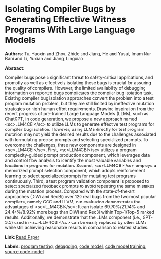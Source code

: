 # Isolating Compiler Bugs by Generating Effective Witness Programs With Large Language Models

**Authors**: Tu, Haoxin and Zhou, Zhide and Jiang, He and Yusuf, Imam Nur Bani and Li, Yuxian and Jiang, Lingxiao

**Abstract**:

Compiler bugs pose a significant threat to safety-critical applications, and promptly as well as effectively isolating these bugs is crucial for assuring the quality of compilers. However, the limited availability of debugging information on reported bugs complicates the compiler bug isolation task. Existing compiler bug isolation approaches convert the problem into a test program mutation problem, but they are still limited by ineffective mutation strategies or high human effort requirements. Drawing inspiration from the recent progress of pre-trained Large Language Models (LLMs), such as ChatGPT, in code generation, we propose a new approach named &lt;sc&gt;LLM4CBI&lt;/sc&gt; to utilize LLMs to generate effective test programs for compiler bug isolation. However, using LLMs directly for test program mutation may not yield the desired results due to the challenges associated with formulating precise prompts and selecting specialized prompts. To overcome the challenges, three new components are designed in &lt;sc&gt;LLM4CBI&lt;/sc&gt;. First, &lt;sc&gt;LLM4CBI&lt;/sc&gt; utilizes a program complexity-guided prompt production component, which leverages data and control flow analysis to identify the most valuable variables and locations in programs for mutation. Second, &lt;sc&gt;LLM4CBI&lt;/sc&gt; employs a memorized prompt selection component, which adopts reinforcement learning to select specialized prompts for mutating test programs continuously. Third, a test program validation component is proposed to select specialized feedback prompts to avoid repeating the same mistakes during the mutation process. Compared with the state-of-the-art approaches (DiWi and RecBi) over 120 real bugs from the two most popular compilers, namely GCC and LLVM, our evaluation demonstrates the advantages of &lt;sc&gt;LLM4CBI&lt;/sc&gt;: It can isolate 69.70\%/21.74\% and 24.44\%/8.92\% more bugs than DiWi and RecBi within Top-1/Top-5 ranked results. Additionally, we demonstrate that the LLMs component (i.e., GPT-3.5) used in &lt;sc&gt;LLM4CBI&lt;/sc&gt; can be easily replaced by other LLMs while still achieving reasonable results in comparison to related studies.

**Link**: [Read Paper](https://doi.org/10.1109/TSE.2024.3397822)

**Labels**: [program testing](../../labels/program_testing.md), [debugging](../../labels/debugging.md), [code model](../../labels/code_model.md), [code model training](../../labels/code_model_training.md), [source code model](../../labels/source_code_model.md)
